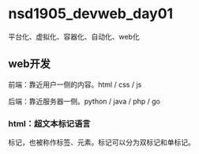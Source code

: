 # nsd1905_devweb_day01

平台化、虚拟化、容器化、自动化、web化

## web开发

前端：靠近用户一侧的内容。html / css / js

后端：靠近服务器一侧。python / java / php / go

### html：超文本标记语言

标记，也被称作标签、元素。标记可以分为双标记和单标记。

















